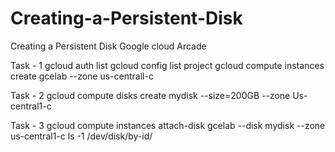 # Creating-a-Persistent-Disk
Creating a Persistent Disk Google cloud Arcade


Task - 1
gcloud auth list gcloud config list project
gcloud compute instances create gcelab --zone us-centrall-c


Task - 2
gcloud compute disks create mydisk --size=200GB
--zone Us-central1-c


Task - 3
gcloud compute instances attach-disk gcelab --disk mydisk --zone us-central1-c 
ls -1 /dev/disk/by-id/
